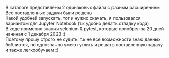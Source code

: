 В каталоге представлены 2 одинаковых файла с разным расширением
<br>Все поставленные задачи были решены
<br>Какой удобней запускать, тот и нужно скачать, я пользовался вариантом для Jupyter Notebook (т.к удобно делать отладку кода)
<br>В коде применил знания selenium & pytest, которые приобрел за 20 дней начиная с 1 декабря 2023 :) 
<br>Поэтому прошу строго не судить, т.к не все возможности знаю данных библиотек, но однозначно умею гуглить и решать поставленную задачу и также легкообучаем :)
